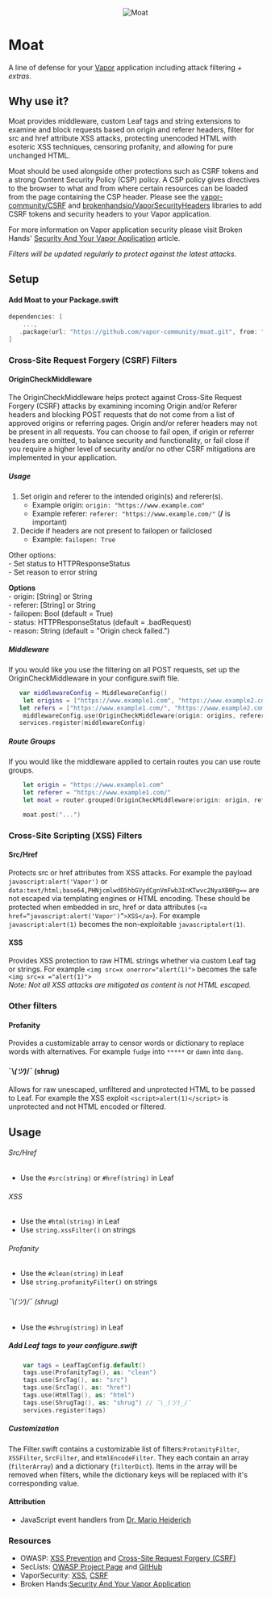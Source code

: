 <p align="center">
    <img src="https://user-images.githubusercontent.com/11927600/40880628-80b4a674-6682-11e8-994b-4bdcf01a257c.jpg" alt="Moat">
    <br>

# Moat
A line of defense for your [Vapor](https://vapor.codes/) application including attack filtering *\+ extras*. 
  

## Why use it?
Moat provides middleware, custom Leaf tags and string extensions to examine and block requests based on origin and referer headers, filter for src and href attribute XSS attacks, protecting unencoded HTML with esoteric XSS techniques, censoring profanity, and allowing for pure unchanged HTML.

Moat should be used alongside other protections such as CSRF tokens and a strong Content Security Policy (CSP) policy. A CSP policy gives directives to the browser to what and from where certain resources can be loaded from the page containing the CSP header. Please see the [vapor-community/CSRF](https://github.com/vapor-community/CSRF) and [brokenhandsio/VaporSecurityHeaders](https://github.com/brokenhandsio/VaporSecurityHeaders) libraries to add CSRF tokens and security headers to your Vapor application. 

For more information on Vapor application security please visit Broken Hands' [Security And Your Vapor Application](https://geeks.brokenhands.io/blog/posts/security-and-your-vapor-application/) article. 

*Filters will be updated regularly to protect against the latest attacks.* 

## Setup
#### Add Moat to your Package.swift
```swift
dependencies: [
    ...,
   .package(url: "https://github.com/vapor-community/moat.git", from: "0.0.6")
]
```

### Cross-Site Request Forgery (CSRF) Filters  


#### OriginCheckMiddleware
The OriginCheckMiddleware helps protect against Cross-Site Request Forgery (CSRF) attacks by examining incoming Origin and/or Referer headers and blocking POST requests that do not come from a list of approved origins or referring pages.  Origin and/or referer headers may not be present in all requests. You can choose to fail open, if origin or referrer headers are omitted, to balance security and functionality, or fail close if you require a higher level of security and/or no other CSRF mitigations are implemented in your application.

##### Usage

1. Set origin and referer to the intended origin(s) and referer(s). 
	- Example origin: `origin: "https://www.example.com"`
	- Example referer: `referer: "https://www.example.com/"` (**/** is important) 
2. Decide if headers are not present to failopen or failclosed
	- Example: `failopen: True`

Other options:  
	-  Set status to HTTPResponseStatus  
	- Set reason to error string  


**Options**  
	- origin:  [String] or String  
	- referer: [String] or String  
	- failopen: Bool (default = True)  
	- status: HTTPResponseStatus (default = .badRequest)  
	- reason: String (default = "Origin check failed.")  

##### Middleware
If you would like you use the filtering on all POST requests, set up the OriginCheckMiddleware in your configure.swift file. 

```swift
   var middlewareConfig = MiddlewareConfig()
    let origins = ["https://www.example1.com", "https://www.example2.com"]
   let refers = ["https://www.example1.com/", "https://www.example2.com/"]
    middlewareConfig.use(OriginCheckMiddleware(origin: origins, referer: refers, failopen: true))
   services.register(middlewareConfig)
```

##### Route Groups
If you would like the middleware applied to certain routes you can use route groups. 

```swift
    let origin = "https://www.example1.com"
    let referer = "https://www.example1.com/"
    let moat = router.grouped(OriginCheckMiddleware(origin: origin, referer: referer))

    moat.post("...")
```


### Cross-Site Scripting (XSS) Filters
#### Src/Href
Protects src or href attributes from XSS attacks. For example the payload `javascript:alert('Vapor')` or `data:text/html;base64,PHNjcmlwdD5hbGVydCgnVmFwb3InKTwvc2NyaXB0Pg==` are not escaped via templating engines or HTML encoding. These should be protected when embedded in src, href or data attributes (`<a href=“javascript:alert('Vapor')”>XSS</a>`). For example `javascript:alert(1)` becomes the non-exploitable `javascriptalert(1)`. 

#### XSS
Provides XSS protection to raw HTML strings whether via custom Leaf tag or strings. For example `<img src=x onerror="alert(1)">` becomes the safe `<img src=x ="alert(1)">`   
*Note: Not all XSS attacks are mitigated as content is not HTML escaped.*

### Other filters
#### Profanity
Provides a customizable array to censor words or dictionary to replace words with alternatives. For example `fudge` into `*****` or `damn` into `dang`.  

#### ¯\\_(ツ)_/¯ (shrug)
Allows for raw unescaped, unfiltered and unprotected HTML to be passed to Leaf. For example the XSS exploit `<script>alert(1)</script>` is unprotected and not HTML encoded or filtered.   

## Usage
###### Src/Href
- Use the `#src(string)` or  `#href(string)` in Leaf  

###### XSS
- Use the `#html(string)` in Leaf  
-  Use `string.xssFilter()` on strings

###### Profanity  
- Use the `#clean(string)` in Leaf  
- Use `string.profanityFilter()` on strings

###### ¯\\_(ツ)_/¯ (shrug)
- Use the `#shrug(string)` in Leaf 

##### Add Leaf tags to your configure.swift
``` swift
    var tags = LeafTagConfig.default()
    tags.use(ProfanityTag(), as: "clean")
    tags.use(SrcTag(), as: "src")
    tags.use(SrcTag(), as: "href")
    tags.use(HtmlTag(), as: "html")
    tags.use(ShrugTag(), as: "shrug") // ¯\_(ツ)_/¯
    services.register(tags)
```


##### Customization
The Filter.swift contains a customizable list of filters:`ProtanityFilter`, `XSSFilter`, `SrcFilter`, and `HtmlEncodeFilter`. They each contain an array (`filterArray`) and a dictionary (`filterDict`). Items in the array will be removed when filters, while the dictionary keys will be replaced with it's corresponding value. 

#### Attribution
- JavaScript event handlers from [Dr. Mario Heiderich](https://twitter.com/0x6D6172696F)

### Resources
- OWASP: [XSS Prevention](https://www.owasp.org/index.php/XSS_(Cross_Site_Scripting)_Prevention_Cheat_Sheet) and [Cross-Site Request Forgery (CSRF)](https://www.owasp.org/index.php/Cross-Site_Request_Forgery_(CSRF)_Prevention_Cheat_Sheet)
- SecLists:  [OWASP Project Page](https://www.owasp.org/index.php/Projects/OWASP_SecLists_Project) and [GitHub](https://github.com/danielmiessler/SecLists) 
- VaporSecurity: [XSS](https://github.com/cakinney/VaporSecurity/blob/master/articles/001-VaporSecurity-XSS.md), [CSRF](https://github.com/cakinney/VaporSecurity/blob/master/articles/002-VaporSecurity-CSRF.md)
- Broken Hands:[Security And Your Vapor Application](https://geeks.brokenhands.io/blog/posts/security-and-your-vapor-application/)
